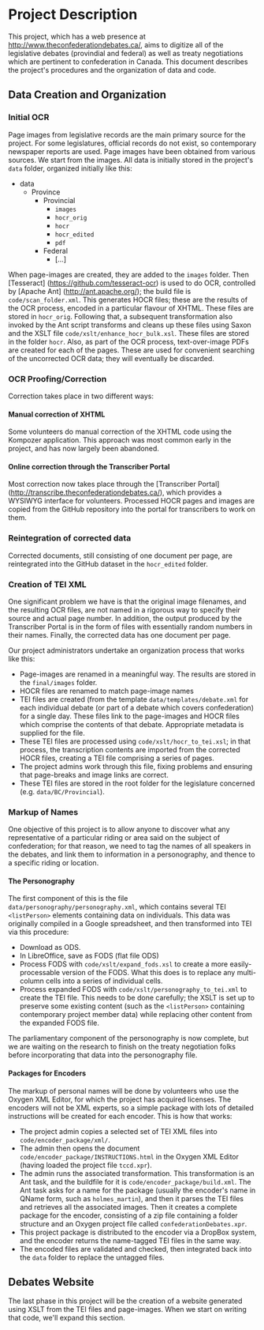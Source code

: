 # Project Description

This project, which has a web presence at http://www.theconfederationdebates.ca/, aims to digitize all of the legislative debates (provindial and federal) as well as treaty negotiations which are pertinent to confederation in Canada. This document describes the project's procedures and the organization of data and code.

## Data Creation and Organization
### Initial OCR
Page images from legislative records are the main primary source for the project. For some legislatures, official records do not exist, so contemporary newspaper reports are used. Page images have been obtained from various sources. We start from the images. All data is initially stored in the project's `data` folder, organized initially like this:

* data
  * Province
    * Provincial
        * `images`
        * `hocr_orig`
        * `hocr`
        * `hocr_edited`
        * `pdf`
    * Federal
        * \[...\]
      
When page-images are created, they are added to the `images` folder. Then [Tesseract] (https://github.com/tesseract-ocr) is used to do OCR, controlled by [Apache Ant] (http://ant.apache.org/); the build file is `code/scan_folder.xml`. This generates HOCR files; these are the results of the OCR process, encoded in a particular flavour of XHTML. These files are stored in `hocr_orig`. Following that, a subsequent transformation also invoked by the Ant script transforms and cleans up these files using Saxon and the XSLT file `code/xslt/enhance_hocr_bulk.xsl`. These files are stored in the folder `hocr`. Also, as part of the OCR process, text-over-image PDFs are created for each of the pages. These are used for convenient searching of the uncorrected OCR data; they will eventually be discarded.

### OCR Proofing/Correction
Correction takes place in two different ways:
#### Manual correction of XHTML
Some volunteers do manual correction of the XHTML code using the Kompozer application. This approach was most common early in the project, and has now largely been abandoned.
#### Online correction through the Transcriber Portal
Most correction now takes place through the [Transcriber Portal] (http://transcribe.theconfederationdebates.ca/), which provides a WYSIWYG interface for volunteers. Processed HOCR pages and images are copied from the GitHub repository into the portal for transcribers to work on them.

### Reintegration of corrected data
Corrected documents, still consisting of one document per page, are reintegrated into the GitHub dataset in the `hocr_edited` folder.

### Creation of TEI XML
One significant problem we have is that the original image filenames, and the resulting OCR files, are not named in a rigorous way to specify their source and actual page number. In addition, the output produced by the Transcriber Portal is in the form of files with essentially random numbers in their names. Finally, the corrected data has one document per page.

Our project administrators undertake an organization process that works like this:

  * Page-images are renamed in a meaningful way. The results are stored in the `final/images` folder.
  * HOCR files are renamed to match page-image names
  * TEI files are created (from the template `data/templates/debate.xml` for each individual debate (or part of a debate which covers confederation) for a single day. These files link to the page-images and HOCR files which comprise the contents of that debate. Appropriate metadata is supplied for the file.
  * These TEI files are processed using `code/xslt/hocr_to_tei.xsl`; in that process, the transcription contents are imported from the corrected HOCR files, creating a TEI file comprising a series of pages.
  * The project admins work through this file, fixing problems and ensuring that page-breaks and image links are correct.
  * These TEI files are stored in the root folder for the legislature concerned (e.g. `data/BC/Provincial`).

### Markup of Names
One objective of this project is to allow anyone to discover what any representative of a particular riding or area said on the subject of confederation; for that reason, we need to tag the names of all speakers in the debates, and link them to information in a personography, and thence to a specific riding or location.

#### The Personography
The first component of this is the file `data/personography/personography.xml`, which contains several TEI `<listPerson>` elements containing data on individuals. This data was originally compiled in a Google spreadsheet, and then transformed into TEI via this procedure:

  * Download as ODS.
  * In LibreOffice, save as FODS (flat file ODS)
  * Process FODS with `code/xslt/expand_fods.xsl` to create a more easily-processable version of the FODS. What this does is to replace any multi-column cells into a series of individual cells.
  * Process expanded FODS with `code/xslt/personography_to_tei.xml` to create the TEI file. This needs to be done carefully; the XSLT is set up to preserve some existing content (such as the `<listPerson>` containing contemporary project member data) while replacing other content from the expanded FODS file.

The parliamentary component of the personography is now complete, but we are waiting on the research to finish on the treaty negotiation folks before incorporating that data into the personography file.

#### Packages for Encoders
The markup of personal names will be done by volunteers who use the Oxygen XML Editor, for which the project has acquired licenses. The encoders will not be XML experts, so a simple package with lots of detailed instructions will be created for each encoder. This is how that works:

  * The project admin copies a selected set of TEI XML files into `code/encoder_package/xml/`.
  * The admin then opens the document `code/encoder_package/INSTRUCTIONS.html` in the Oxygen XML Editor (having loaded the project file `tccd.xpr`).
  * The admin runs the associated transformation. This transformation is an Ant task, and the buildfile for it is `code/encoder_package/build.xml`. The Ant task asks for a name for the package (usually the encoder's name in QName form, such as `holmes_martin`), and then it parses the TEI files and retrieves all the associated images. Then it creates a complete package for the encoder, consisting of a zip file containing a folder structure and an Oxygen project file called `confederationDebates.xpr`.
  * This project package is distributed to the encoder via a DropBox system, and the encoder returns the name-tagged TEI files in the same way. 
  * The encoded files are validated and checked, then integrated back into the `data` folder to replace the untagged files.

## Debates Website
The last phase in this project will be the creation of a website generated using XSLT from the TEI files and page-images. When we start on writing that code, we'll expand this section.
